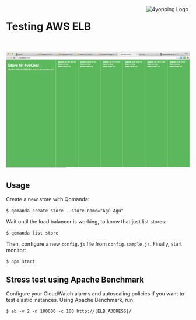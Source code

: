 <a href="http://4yopping.com">
    <img src="http://4yopping.com/4yopping.png" alt="4yopping Logo"
         title="4yopping Logo" align="right" width="120px" height="125px" />
</a>

# Testing AWS ELB

![Screenshot](https://raw.githubusercontent.com/4yopping/testing-aws-elb/master/screenshot.png)

## Usage

Create a new store with Qomanda:

```
$ qomanda create store --store-name="Agú Agú"
```

Wait until the load balancer is working, to know that just list stores:

```
$ qomanda list store
```

Then, configure a new `config.js` file from `config.sample.js`. Finally, start monitor:

```
$ npm start
```

## Stress test using Apache Benchmark

Configure your CloudWatch alarms and autoscaling policies if you want to test elastic instances. Using Apache Benchmark, run:

```
$ ab -v 2 -n 100000 -c 100 http://[ELB_ADDRESS]/
```



